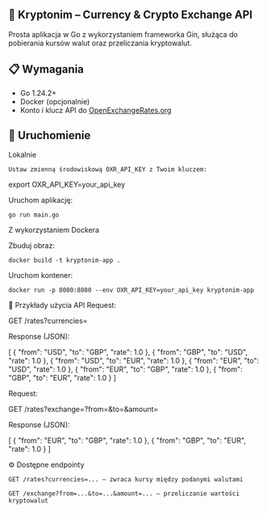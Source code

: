 ## 💱 Kryptonim – Currency & Crypto Exchange API

Prosta aplikacja w Go z wykorzystaniem frameworka Gin, służąca do pobierania kursów walut oraz przeliczania kryptowalut.

## 📋 Wymagania

- Go 1.24.2+
- Docker (opcjonalnie)
- Konto i klucz API do [OpenExchangeRates.org](https://openexchangerates.org)

## 🚀 Uruchomienie
Lokalnie

    Ustaw zmienną środowiskową OXR_API_KEY z Twoim kluczem:

export OXR_API_KEY=your_api_key

Uruchom aplikację:

    go run main.go

Z wykorzystaniem Dockera

Zbuduj obraz:

    docker build -t kryptonim-app .

Uruchom kontener:

    docker run -p 8080:8080 --env OXR_API_KEY=your_api_key kryptonim-app

🧪 Przykłady użycia API
Request:

GET /rates?currencies=<your-currency-list>

Response (JSON):

[
  { "from": "USD", "to": "GBP", "rate": 1.0 },
  { "from": "GBP", "to": "USD", "rate": 1.0 },
  { "from": "USD", "to": "EUR", "rate": 1.0 },
  { "from": "EUR", "to": "USD", "rate": 1.0 },
  { "from": "EUR", "to": "GBP", "rate": 1.0 },
  { "from": "GBP", "to": "EUR", "rate": 1.0 }
]

Request:

GET /rates?exchange=?from=<from-crypto>&to=<to-crypto>&amount=<ammount>

Response (JSON):

[
  { "from": "EUR", "to": "GBP", "rate": 1.0 },
  { "from": "GBP", "to": "EUR", "rate": 1.0 }
]

⚙️ Dostępne endpointy

    GET /rates?currencies=... – zwraca kursy między podanymi walutami

    GET /exchange?from=...&to=...&amount=... – przeliczanie wartości kryptowalut 
